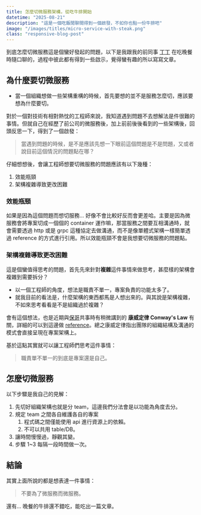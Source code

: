 ```yaml
---
title: 怎麼切微服務架構，從吃牛排開始
datetime: "2025-08-21"
description: "這是一個吃飯閒聊間得到一個啟發，不如你也點一份牛排吧"
image: "/images/titles/micro-service-with-steak.png"
class: "responsive-blog-post"
---
```


到底怎麼切微服務這是個蠻好發起的問題，以下是我跟我的前同事 [丁丁](https://medium.com/@yuijzeon) 在吃晚餐時隨口聊的，過程中彼此都有得到一些啟示，覺得蠻有趣的所以寫寫文章。

## 為什麼要切微服務

- 當一個組織想做一些架構重構的時候，首先要想的並不是服務怎麼切，應該要想為什麼要切。

對於一個對技術有相對熱忱的工程師來說，我知道遇到問題不去想解法是件很難的事情。但就自己在經歷了前公司的微服務後，加上前前後後看到的一些架構後，回頭反思一下，得到了一個啟發：

<!--more-->
> 當遇到問題的時候，是不是應該先想一下眼前這個問題是不是問題，又或者說目前這個情況的問題點在哪？

仔細想想後，會讓工程師想要切微服務的問題應該有以下幾種：

1. 效能瓶頸
2. 架構複雜導致更改困難

### 效能瓶頸

如果是因為這個問題而想切服務... 好像不會比較好反而會更差哈。主要是因為微服務會將專案切成一個個的 container 運作嘛，那當服務之間要互相溝通時，就會需要透過 http 或是 grpc 這種協定去做溝通，而不是像單體式架構一樣簡單透過 reference 的方式進行引用。所以效能瓶頸不會是我想要切微服務的問題點。

### 架構複雜導致更改困難

這是個蠻值得思考的問題，首先先來針對**複雜**這件事情來做思考，甚麼樣的架構會複雜到需要拆分？

- 以一個工程師的角度，想法是職責不單一，專案負責的功能太多了。
- 就我目前的看法是，什麼架構的東西都馬是人想出來的。與其說是架構複雜，不如來思考看看是不是組織過於複雜？

會有這個想法，也是近期與[保哥](https://blog.miniasp.com/)共事時有稍微講到的 **康威定律 Conway's Law** 有關，詳細的可以到這邊做 [reference](https://felo.ai/search/9pn82wNAATtZsvYS7itye2?invite=B847RoO8qrn8e)。總之康威定律指出團隊的組織結構及溝通的模式會直接呈現在專案架構上。

基於這點其實就可以讓工程師們思考這件事情：
> 職責單不單一的到底是專案還是自己。

## 怎麼切微服務

以下步驟是我自己的見解：

1. 先切好組織架構也就是分 team，這邊我們分法會是以功能為角度去分。
2. 規定 team 之間各自維護各自的專案
   1. 程式碼之間僅能使用 api 進行資源上的依賴。
   2. 不可以共用 table/DB。
3. 讓時間慢慢過，靜觀其變。
4. 步驟 1~3 每隔一段時間做一次。

## 結論

其實上面所說的都是想表達一件事情：
> 不要為了微服務而微服務。

還有... 晚餐的牛排還不錯吃，能吃出一篇文章。

